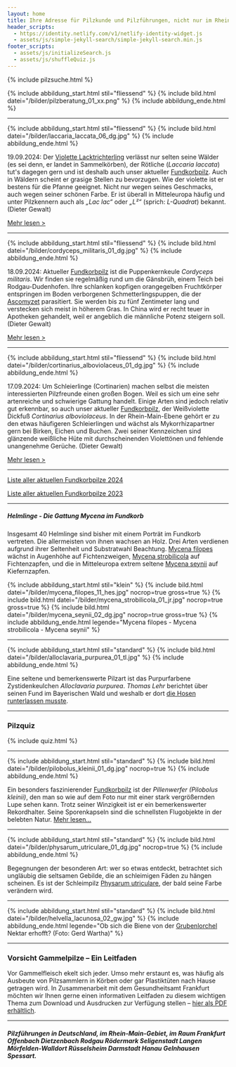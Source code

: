 ```yaml
---
layout: home
title: Ihre Adresse für Pilzkunde und Pilzführungen, nicht nur im Rhein-Main-Gebiet
header_scripts:
  - https://identity.netlify.com/v1/netlify-identity-widget.js
  - assets/js/simple-jekyll-search/simple-jekyll-search.min.js
footer_scripts:
  - assets/js/initializeSearch.js
  - assets/js/shuffleQuiz.js
---
```

{% include pilzsuche.html %}

{% include abbildung_start.html stil="fliessend" %}
{% include bild.html datei="/bilder/pilzberatung_01_xx.png" %}
{% include abbildung_ende.html %}

- - -

{% include abbildung_start.html stil="fliessend" %}
{% include bild.html datei="/bilder/laccaria_laccata_06_dg.jpg" %}
{% include abbildung_ende.html %}

19.09.2024: Der [Violette Lacktrichterling](/pilze/laccaria-amethystina-violetter-lacktrichterling) verlässt nur selten seine Wälder (es sei denn, er landet in Sammelkörben), der Rötliche (*Laccaria laccata*) tut's dagegen gern und ist deshalb auch unser aktueller [Fundkorbpilz](AA "Glossar-"). Auch in Wäldern scheint er grasige Stellen zu bevorzugen. Wie der violette ist er bestens für die Pfanne geeignet. Nicht nur wegen seines Geschmacks, auch wegen seiner schönen Farbe. Er ist überall in Mitteleuropa häufig und unter Pilzkennern auch als *„Lac lac“* oder *„L²“* (sprich: *L-Quadrat*) bekannt. (Dieter Gewalt)

[Mehr lesen >](/pilze/laccaria-laccata-rötlicher-lacktrichterling)

<div style="clear:  both"></div>

- - -

{% include abbildung_start.html stil="fliessend" %}
{% include bild.html datei="/bilder/cordyceps_militaris_01_dg.jpg" %}
{% include abbildung_ende.html %}

18.09.2024: Aktueller [Fundkorbpilz](AA "Glossar-") ist die Puppenkernkeule *Cordyceps militaris*. Wir finden sie regelmäßig rund um die Gänsbrüh, einem Teich bei Rodgau-Dudenhofen. Ihre schlanken kopfigen orangegelben Fruchtkörper entspringen im Boden verborgenen Schmetterlingspuppen, die der [Ascomyzet](<Ascomyzeten "Glossar">) parasitiert. Sie werden bis zu fünf Zentimeter lang und verstecken sich meist in höherem Gras. In China wird er recht teuer in Apotheken gehandelt, weil er angeblich die männliche Potenz steigern soll. (Dieter Gewalt)

[Mehr lesen >](/pilze/cordyceps-militaris-puppenkernkeule)

<div style="clear:  both"></div>

- - -

{% include abbildung_start.html stil="fliessend" %}
{% include bild.html datei="/bilder/cortinarius_alboviolaceus_01_dg.jpg" %}
{% include abbildung_ende.html %}

17.09.2024: Um Schleierlinge (Cortinarien) machen selbst die meisten interessierten Pilzfreunde einen großen Bogen. Weil es sich um eine sehr artenreiche und schwierige Gattung handelt. Einige Arten sind jedoch relativ gut erkennbar, so auch unser aktueller [Fundkorbpilz](AA "Glossar-"), der Weißviolette Dickfuß *Cortinarius alboviolaceus*. In der Rhein-Main-Ebene gehört er zu den etwas häufigeren Schleierlingen und wächst als Mykorrhizapartner gern bei Birken, Eichen und Buchen. Zwei seiner Kennzeichen sind glänzende weißliche Hüte mit durchscheinenden Violettönen und fehlende unangenehme Gerüche. (Dieter Gewalt)

[Mehr lesen >](/pilze/cortinarius-alboviolaceus-weißvioletter-dickfuß)

<div style="clear:  both"></div>

- - -

[Liste aller aktuellen Fundkorbpilze 2024](/artikel/liste-aller-aktuellen-fundkorbpilze-2024.html)

[Liste aller aktuellen Fundkorbpilze 2023](/artikel/liste-aller-aktuellen-fundkorbpilze-2023.html)

- - -

##### Helmlinge - Die Gattung *Mycena* im Fundkorb

Insgesamt 40 Helmlinge sind bisher mit einem Porträt im Fundkorb vertreten. Die allermeisten von ihnen wachsen an Holz. Drei Arten verdienen aufgrund ihrer Seltenheit und Substratwahl Beachtung. [Mycena filopes](/pilze/mycena-filopes-zerbrechlicher-fadenhelmling) wächst in Augenhöhe auf Fichtenzweigen, [Mycena strobilicola](/pilze/mycena-strobilicola-fichtenzapfenhelmling) auf Fichtenzapfen, und die in Mitteleuropa extrem seltene [Mycena seynii](/pilze/mycena-seynii-mediterraner-kiefernzapfenhelmling) auf Kiefernzapfen.

{% include abbildung_start.html stil="klein" %}
{% include bild.html datei="/bilder/mycena_filopes_11_hes.jpg" nocrop=true gross=true %}
{% include bild.html datei="/bilder/mycena_strobilicola_01_jr.jpg" nocrop=true gross=true %}
{% include bild.html datei="/bilder/mycena_seynii_02_dg.jpg" nocrop=true gross=true %}
{% include abbildung_ende.html legende="Mycena filopes - Mycena strobilicola - Mycena seynii" %}

- - -

{% include abbildung_start.html stil="standard" %}
{% include bild.html datei="/bilder/alloclavaria_purpurea_01_tl.jpg" %}
{% include abbildung_ende.html %}

Eine seltene und bemerkenswerte Pilzart ist das Purpurfarbene Zystidenkeulchen *Alloclavaria purpurea*. *Thomas Lehr* berichtet über seinen Fund im Bayerischen Wald und weshalb er dort [die Hosen runterlassen musste](/pilze/alloclavaria-purpurea-purpurfarbenes-zystidenkeulchen).

- - -

### Pilzquiz

{% include quiz.html %}

- - -

{% include abbildung_start.html stil="standard" %}
{% include bild.html datei="/bilder/pilobolus_kleinii_01_dg.jpg" nocrop=true %}
{% include abbildung_ende.html %}

Ein besonders faszinierender [Fundkorbpilz](AA "Glossar-") ist der *Pillenwerfer (Pilobolus kleinii)*, den man so wie auf dem Foto nur mit einer stark vergrößernden Lupe sehen kann. Trotz seiner Winzigkeit ist er ein bemerkenswerter Rekordhalter. Seine Sporenkapseln sind die schnellsten Flugobjekte in der belebten Natur. [Mehr lesen...](/pilze/pilobolus-kleinii-pillenwerfer)

- - -

{% include abbildung_start.html stil="standard" %}
{% include bild.html datei="/bilder/physarum_utriculare_01_dg.jpg" nocrop=true %}
{% include abbildung_ende.html %}

Begegnungen der besonderen Art: wer so etwas entdeckt, betrachtet sich ungläubig die seltsamen Gebilde, die an schleimigen Fäden zu hängen scheinen. Es ist der Schleimpilz [Physarum utriculare](/pilze/physarum-utriculare-fadenfruchtschleimpilz), der bald seine Farbe verändern wird.

- - -

{% include abbildung_start.html stil="standard" %}
{% include bild.html datei="/bilder/helvella_lacunosa_02_gw.jpg" %}
{% include abbildung_ende.html legende="Ob sich die Biene von der <a href='/pilze/helvella-lacunosa-grubenlorchel'>Grubenlorchel</a> Nektar erhofft?  (Foto: Gerd Wartha)" %}

- - -

### Vorsicht Gammelpilze – Ein Leitfaden

Vor Gammelfleisch ekelt sich jeder. Umso mehr erstaunt es, was häufig als Ausbeute von Pilzsammlern in Körben oder gar Plastiktüten nach Hause getragen wird. In Zusammenarbeit mit dem Gesundheitsamt Frankfurt möchten wir Ihnen gerne einen informativen Leitfaden zu diesem wichtigen Thema zum Download und Ausdrucken zur Verfügung stellen – [hier als PDF erhältlich](/assets/docs/Fundkorb.de-Gammelpilze.pdf).

- - -

##### Pilzführungen in Deutschland, im Rhein-Main-Gebiet, im Raum Frankfurt Offenbach Dietzenbach Rodgau Rödermark Seligenstadt Langen Mörfelden-Walldort Rüsselsheim Darmstadt Hanau Gelnhausen Spessart.